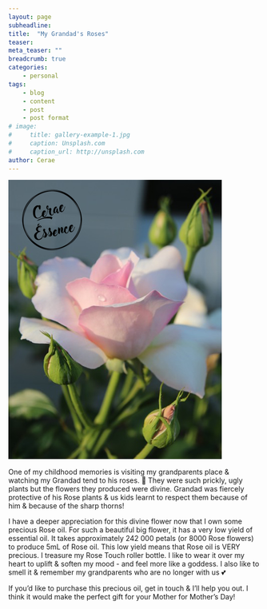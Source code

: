 ```yaml
---
layout: page
subheadline: 
title:  "My Grandad's Roses"
teaser: 
meta_teaser: ""
breadcrumb: true
categories:
    - personal
tags:
    - blog
    - content
    - post
    - post format
# image:
#     title: gallery-example-1.jpg
#     caption: Unsplash.com
#     caption_url: http://unsplash.com
author: Cerae
---
```


<img src="/images/Rose.png" alt="Rose">

One of my childhood memories is visiting my grandparents place & watching my Grandad tend to his roses. 🌹 They were such prickly, ugly plants but the flowers they produced were divine. Grandad was fiercely protective of his Rose plants & us kids learnt to respect them because of him & because of the sharp thorns!

I have a deeper appreciation for this divine flower now that I own some precious Rose oil. For such a beautiful big flower, it has a very low yield of essential oil. It takes approximately 242 000 petals (or 8000 Rose flowers) to produce 5mL of Rose oil. This low yield means that Rose oil is VERY precious. I treasure my Rose Touch roller bottle. I like to wear it over my heart to uplift & soften my mood - and feel more like a goddess. I also like to smell it & remember my grandparents who are no longer with us 💕

If you’d like to purchase this precious oil, get in touch & I’ll help you out. I think it would make the perfect gift for your Mother for Mother’s Day!
